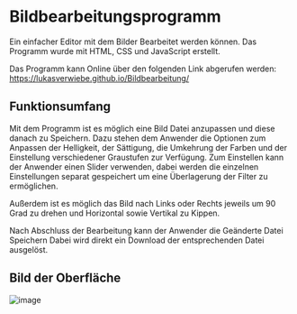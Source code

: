 # Bildbearbeitungsprogramm
Ein einfacher Editor mit dem Bilder Bearbeitet werden können. Das Programm wurde mit HTML, CSS und JavaScript erstellt.

Das Programm kann Online über den folgenden Link abgerufen werden: https://lukasverwiebe.github.io/Bildbearbeitung/

## Funktionsumfang

Mit dem Programm ist es möglich eine Bild Datei anzupassen und diese danach zu Speichern. Dazu stehen dem Anwender die Optionen zum Anpassen der Helligkeit, der Sättigung, die Umkehrung der Farben und der Einstellung verschiedener Graustufen zur Verfügung. Zum Einstellen kann der Anwender einen Slider verwenden, dabei werden die einzelnen Einstellungen separat gespeichert um eine Überlagerung der Filter zu ermöglichen.

Außerdem ist es möglich das Bild nach Links oder Rechts jeweils um 90 Grad zu drehen und Horizontal sowie Vertikal zu Kippen.

Nach Abschluss der Bearbeitung kann der Anwender die Geänderte Datei Speichern Dabei wird direkt ein Download der entsprechenden Datei ausgelöst.

## Bild der Oberfläche

![image](https://user-images.githubusercontent.com/63674539/182448990-b325aa27-22bf-4f02-8ae5-564f65667d8b.png)
